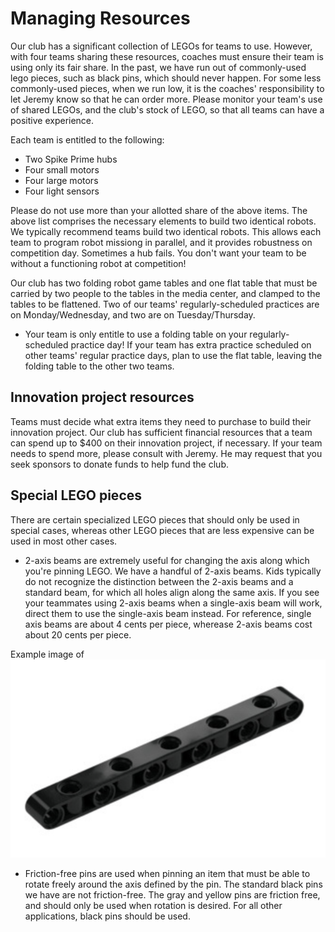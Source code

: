 # Managing Resources

Our club has a significant collection of LEGOs for teams to use. However, with four teams sharing these resources, coaches must ensure their team is using only its fair share. In the past, we have run out of commonly-used lego pieces, such as black pins, which should never happen. For some less commonly-used pieces, when we run low, it is the coaches' responsibility to let Jeremy know so that he can order more. Please monitor your team's use of shared LEGOs, and the club's stock of LEGO, so that all teams can have a positive experience.

Each team is entitled to the following:
* Two Spike Prime hubs
* Four small motors
* Four large motors
* Four light sensors

Please do not use more than your allotted share of the above items. The above list comprises the necessary elements to build two identical robots. We typically recommend teams build two identical robots. This allows each team to program robot missiong in parallel, and it provides robustness on competition day. Sometimes a hub fails. You don't want your team to be without a functioning robot at competition!

Our club has two folding robot game tables and one flat table that must be carried by two people to the tables in the media center, and clamped to the tables to be flattened. Two of our teams' regularly-scheduled practices are on Monday/Wednesday, and two are on Tuesday/Thursday.

* Your team is only entitle to use a folding table on your regularly-scheduled practice day! If your team has extra practice scheduled on other teams' regular practice days, plan to use the flat table, leaving the folding table to the other two teams.

## Innovation project resources

Teams must decide what extra items they need to purchase to build their innovation project. Our club has sufficient financial resources that a team can spend up to $400 on their innovation project, if necessary. If your team needs to spend more, please consult with Jeremy. He may request that you seek sponsors to donate funds to help fund the club.

## Special LEGO pieces

There are certain specialized LEGO pieces that should only be used in special cases, whereas other LEGO pieces that are less expensive can be used in most other cases.

* 2-axis beams are extremely useful for changing the axis along which you're pinning LEGO. We have a handful of 2-axis beams. Kids typically do not recognize the distinction between the 2-axis beams and a standard beam, for which all holes align along the same axis. If you see your teammates using 2-axis beams when a single-axis beam will work, direct them to use the single-axis beam instead. For reference, single axis beams are about 4 cents per piece, wherease 2-axis beams cost about 20 cents per piece.

Example image of ![2-axis beam](../images/two_axis_eleven_hole_beam.png)

* Friction-free pins are used when pinning an item that must be able to rotate freely around the axis defined by the pin. The standard black pins we have are not friction-free. The gray and yellow pins are friction free, and should only be used when rotation is desired. For all other applications, black pins should be used.
